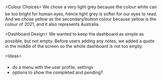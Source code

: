⚡️Colour Choices⚡️
We chose a very light grey because the colour white can be too bright for human eyes, hence light grey is softer for our eyes to read. And we chose yellow as the secondary/button colour because yellow is the colour of 2021, and it also represents Australia.

⚡️Dashboard Design⚡️
We wanted to keep the dashboard as simple as possible, but not empty. Before users adding any notes, we added a quote in the middle of the screen so the whole dashboard is not too empty.

⚡️Ideas⚡️
- do a menu with the user profile, settings
- options to show the completed and pending?
